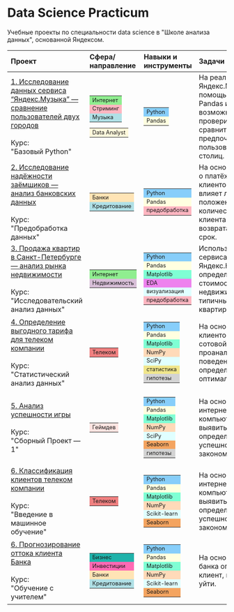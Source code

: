 # Data Science Practicum
Учебные проекты по специальности data science в "Школе анализа данных", основанной Яндексом.

Проект | Сфера/направление| Навыки и инструменты | Задачи|
:--- | :--- | :--- | :--- 
[1. Исследование данных сервиса “Яндекс.Музыка” — сравнение пользователей двух городов](https://github.com/safonovk/data_science_practicum/blob/main/big_city_music.ipynb) <br><br>Курс:<br>"Базовый Python"| <table style="font-size:.8em"> <tr> <td bgcolor = LightGreen> Интернет </td> </tr> <tr> <td bgcolor = LightPink> Стриминг </td> </tr> <tr> <td bgcolor = PowderBlue> Музыка </td> </tr> </table> <table style="font-size:.8em"> <td bgcolor = Cornsilk> Data Analyst </table> |<table style="font-size:.8em"> <tr> <td bgcolor = LightSkyBlue> Python </td> </tr> <tr> <td bgcolor = LightYellow> Pandas </td> </tr> </table>|На реальных данных Яндекс.Музыки c помощью библиотеки Pandas и её возможностей проверить данные и сравнить поведение и предпочтения пользователей двух столиц. 
[2. Исследование надёжности заёмщиков — анализ банковских данных](https://github.com/safonovk/data_science_practicum/blob/main/research_reliability.ipynb) <br><br>Курс:<br>"Предобработка данных"| <table style="font-size:.8em"> <tr> <td bgcolor = Moccasin> Банки </td> </tr> <tr> <td bgcolor = PowderBlue> Кредитование </td> </tr> </table> |<table style="font-size:.8em"> <tr> <td bgcolor = LightSkyBlue> Python </td> </tr>  <tr> <td bgcolor = LightYellow> Pandas </td> </tr>  <tr> <td bgcolor = LightPink> предобработка</td> </tr> </table>| На основе статистики о платёжеспособности клиентов исследовать влияет ли семейное положение и количество детей клиента на факт возврата кредита в срок.
[3. Продажа квартир в Санкт-Петербурге — анализ рынка недвижимости](https://github.com/safonovk/data_science_practicum/blob/main/real_estate.ipynb) <br><br>Курс:<br>"Исследовательский анализ данных"| <table style="font-size:.8em"> <tr> <td bgcolor = LightGreen> Интернет </td> </tr> <tr> <td bgcolor = Thistle> Недвижимость </td> </tr> </table> |<table style="font-size:.8em"> <tr> <td bgcolor = LightSkyBlue> Python </td> </tr> <td bgcolor = LightYellow> Pandas </td> </tr> <td bgcolor = Aquamarine> Matplotlib </td> </tr> <td bgcolor = Violet> EDA </td> </tr> <tr> <td bgcolor = LightCyan> визуализация</td> </tr> <td bgcolor = LightPink>предобработка</td> </tr> </table>| Используя данные сервиса Яндекс.Недвижимость, определить рыночную стоимость объектов недвижимости и типичные параметры квартир.
[4. Определение выгодного тарифа для телеком компании](https://github.com/safonovk/data_science_practicum/blob/main/megaline_tariff.ipynb) <br><br>Курс:<br>"Статистический анализ данных"| <table style="font-size:.8em"> <tr> <td bgcolor = LightCoral> Телеком </td> </tr> </table> |<table style="font-size:.8em"> <tr> <td bgcolor = LightSkyBlue> Python </td> </tr> <td bgcolor = LightYellow> Pandas </td> </tr> <td bgcolor = Aquamarine> Matplotlib </td> </tr> <td bgcolor = PeachPuff> NumPy </td> </tr> <tr> <td bgcolor = LightCyan> SciPy </td> </tr> </td> <td bgcolor = Khaki>статистика </td> </tr> <td bgcolor = LightGray> гипотезы </td> </table>| На основе данных клиентов оператора сотовой связи проанализировать поведение клиентов и определить оптимальный тариф.
[5. Анализ успешности игры](https://github.com/safonovk/data_science_practicum/blob/main/games.ipynb) <br><br>Курс:<br>"Сборный Проект — 1"| <table style="font-size:.8em"> <tr> <td bgcolor = MistyRose> Геймдев </td> </tr> </table> |<table style="font-size:.8em"> <tr> <td bgcolor = LightSkyBlue> Python </td> </tr> <td bgcolor = LightYellow> Pandas </td> </tr> <td bgcolor = Aquamarine> Matplotlib </td> </tr> <td bgcolor = PeachPuff> NumPy </td> </tr> <tr> <td bgcolor = LightCyan> SciPy </td> </tr> </td> <td bgcolor = SandyBrown>Seaborn </td> </tr> <td bgcolor = LightGray> гипотезы </td> </table>| На основе данных интернет-магазин компьютерных игр выявить определяющие успешность игры закономерности.
[6. Классификация клиентов телеком компании](https://github.com/safonovk/data_science_practicum/blob/main/users_behavior.ipynb) <br><br>Курс:<br>"Введение в машинное обучение"|  <table style="font-size:.8em"> <tr> <td bgcolor = LightCoral> Телеком </td> </tr> </table> |<table style="font-size:.8em"> <tr> <td bgcolor = LightSkyBlue> Python </td> </tr> <td bgcolor = LightYellow> Pandas </td> </tr> <td bgcolor = Aquamarine> Matplotlib </td> </tr> <td bgcolor = PeachPuff> NumPy </td> </tr> <tr> <td bgcolor = LightCyan> Scikit-learn </td> </tr> </td> <td bgcolor = SandyBrown>Seaborn </td> </table>| На основе данных интернет-магазин компьютерных игр выявить определяющие успешность игры закономерности.
[6. Прогнозирование оттока клиента Банка](https://github.com/safonovk/data_science_practicum/blob/main/churn.ipynb) <br><br>Курс:<br>"Обучение с учителем"|  <table style="font-size:.8em"> <tr> <td bgcolor = LightSeaGreen> Бизнес </td> </tr> <tr> <td bgcolor = HotPink> Инвестиции </td> </tr> <tr> <td bgcolor = Moccasin> Банки </td> </tr> <tr> <td bgcolor = PowderBlue> Кредитование </td> </tr> </table> |<table style="font-size:.8em"> <tr> <td bgcolor = LightSkyBlue> Python </td> </tr> <td bgcolor = LightYellow> Pandas </td> </tr> <td bgcolor = Aquamarine> Matplotlib </td> </tr> <td bgcolor = PeachPuff> NumPy </td> </tr> <tr> <td bgcolor = LightCyan> Scikit-learn </td> </tr> </td> <td bgcolor = SandyBrown>Seaborn </td> </table>| На основе данных из банка определить клиент, который может уйти.
